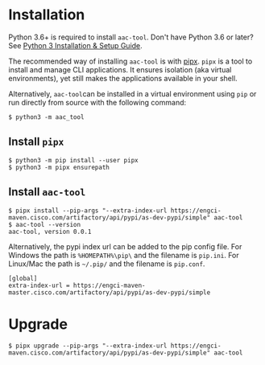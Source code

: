 # Installation

Python 3.6+ is required to install `aac-tool`. Don't have Python 3.6 or later? See [Python 3 Installation & Setup Guide](https://realpython.com/installing-python/).

The recommended way of installing `aac-tool` is with [pipx](https://pipxproject.github.io/pipx/). `pipx` is a tool to install and manage CLI applications. It ensures isolation (aka virtual environments), yet still makes the applications available in your shell.

Alternatively, `aac-tool`can be installed in a virtual environment using `pip` or run directly from source with the following command:

```shell
$ python3 -m aac_tool
```

## Install `pipx`

```shell
$ python3 -m pip install --user pipx
$ python3 -m pipx ensurepath
```

## Install `aac-tool`

```shell
$ pipx install --pip-args "--extra-index-url https://engci-maven.cisco.com/artifactory/api/pypi/as-dev-pypi/simple" aac-tool
$ aac-tool --version
aac-tool, version 0.0.1
```

Alternatively, the pypi index url can be added to the pip config file. For Windows the path is ```%HOMEPATH%\pip\``` and the filename is ```pip.ini```. For Linux/Mac the path is ```~/.pip/``` and the filename is ```pip.conf```.

```shell
[global]
extra-index-url = https://engci-maven-master.cisco.com/artifactory/api/pypi/as-dev-pypi/simple
```

# Upgrade

```shell
$ pipx upgrade --pip-args "--extra-index-url https://engci-maven.cisco.com/artifactory/api/pypi/as-dev-pypi/simple" aac-tool
```
